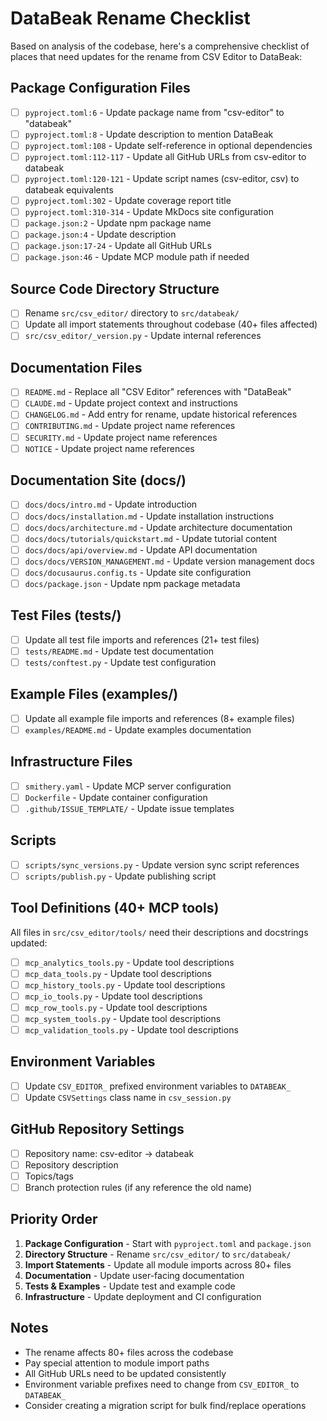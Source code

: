# DataBeak Rename Checklist

Based on analysis of the codebase, here's a comprehensive checklist of
places that need updates for the rename from CSV Editor to DataBeak:

## Package Configuration Files

- [ ] `pyproject.toml:6` - Update package name from "csv-editor" to "databeak"
- [ ] `pyproject.toml:8` - Update description to mention DataBeak
- [ ] `pyproject.toml:108` - Update self-reference in optional dependencies
- [ ] `pyproject.toml:112-117` - Update all GitHub URLs from csv-editor to databeak
- [ ] `pyproject.toml:120-121` - Update script names (csv-editor, csv) to databeak equivalents
- [ ] `pyproject.toml:302` - Update coverage report title
- [ ] `pyproject.toml:310-314` - Update MkDocs site configuration
- [ ] `package.json:2` - Update npm package name
- [ ] `package.json:4` - Update description
- [ ] `package.json:17-24` - Update all GitHub URLs
- [ ] `package.json:46` - Update MCP module path if needed

## Source Code Directory Structure

- [ ] Rename `src/csv_editor/` directory to `src/databeak/`
- [ ] Update all import statements throughout codebase (40+ files
  affected)
- [ ] `src/csv_editor/_version.py` - Update internal references

## Documentation Files

- [ ] `README.md` - Replace all "CSV Editor" references with "DataBeak"
- [ ] `CLAUDE.md` - Update project context and instructions
- [ ] `CHANGELOG.md` - Add entry for rename, update historical references
- [ ] `CONTRIBUTING.md` - Update project name references
- [ ] `SECURITY.md` - Update project name references
- [ ] `NOTICE` - Update project name references

## Documentation Site (docs/)

- [ ] `docs/docs/intro.md` - Update introduction
- [ ] `docs/docs/installation.md` - Update installation instructions
- [ ] `docs/docs/architecture.md` - Update architecture documentation
- [ ] `docs/docs/tutorials/quickstart.md` - Update tutorial content
- [ ] `docs/docs/api/overview.md` - Update API documentation
- [ ] `docs/docs/VERSION_MANAGEMENT.md` - Update version management docs
- [ ] `docs/docusaurus.config.ts` - Update site configuration
- [ ] `docs/package.json` - Update npm package metadata

## Test Files (tests/)

- [ ] Update all test file imports and references (21+ test files)
- [ ] `tests/README.md` - Update test documentation
- [ ] `tests/conftest.py` - Update test configuration

## Example Files (examples/)

- [ ] Update all example file imports and references (8+ example files)
- [ ] `examples/README.md` - Update examples documentation

## Infrastructure Files

- [ ] `smithery.yaml` - Update MCP server configuration
- [ ] `Dockerfile` - Update container configuration
- [ ] `.github/ISSUE_TEMPLATE/` - Update issue templates

## Scripts

- [ ] `scripts/sync_versions.py` - Update version sync script references
- [ ] `scripts/publish.py` - Update publishing script

## Tool Definitions (40+ MCP tools)

All files in `src/csv_editor/tools/` need their descriptions and docstrings updated:

- [ ] `mcp_analytics_tools.py` - Update tool descriptions
- [ ] `mcp_data_tools.py` - Update tool descriptions
- [ ] `mcp_history_tools.py` - Update tool descriptions
- [ ] `mcp_io_tools.py` - Update tool descriptions
- [ ] `mcp_row_tools.py` - Update tool descriptions
- [ ] `mcp_system_tools.py` - Update tool descriptions
- [ ] `mcp_validation_tools.py` - Update tool descriptions

## Environment Variables

- [ ] Update `CSV_EDITOR_` prefixed environment variables to `DATABEAK_`
- [ ] Update `CSVSettings` class name in `csv_session.py`

## GitHub Repository Settings

- [ ] Repository name: csv-editor → databeak
- [ ] Repository description
- [ ] Topics/tags
- [ ] Branch protection rules (if any reference the old name)

## Priority Order

1. **Package Configuration** - Start with `pyproject.toml` and `package.json`
2. **Directory Structure** - Rename `src/csv_editor/` to `src/databeak/`
3. **Import Statements** - Update all module imports across 80+ files
4. **Documentation** - Update user-facing documentation
5. **Tests & Examples** - Update test and example code
6. **Infrastructure** - Update deployment and CI configuration

## Notes

- The rename affects 80+ files across the codebase
- Pay special attention to module import paths
- All GitHub URLs need to be updated consistently
- Environment variable prefixes need to change from `CSV_EDITOR_` to
  `DATABEAK_`
- Consider creating a migration script for bulk find/replace
  operations
